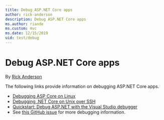 ```yaml
---
title: Debug ASP.NET Core apps
author: rick-anderson
description: Debug ASP.NET Core apps
ms.author: riande
ms.custom: mvc
ms.date: 12/15/2019
uid: test/debug
---
```


# Debug ASP.NET Core apps

By [Rick Anderson](https://twitter.com/RickAndMSFT) 

The following links provide information on debugging ASP.NET Core apps.

* [Debugging ASP Core on Linux](https://devblogs.microsoft.com/premier-developer/debugging-asp-core-on-linux-with-visual-studio-2017/)
* [Debugging .NET Core on Unix over SSH](https://devblogs.microsoft.com/devops/debugging-net-core-on-unix-over-ssh/)
* [Quickstart: Debug ASP.NET with the Visual Studio debugger](/visualstudio/debugger/quickstart-debug-aspnet)
* See [this GitHub issue](https://github.com/aspnet/AspNetCore.Docs/issues/2960) for more debugging information.